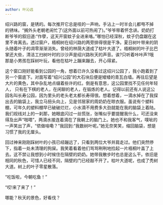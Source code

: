 ```yaml
---
author: 叶沁远
---
```

绍兴路的窗，是锈的。每次推开它总是吱的一声响，手沾上一时半会儿都甩不掉 的锈味。“搁外头老朝老闹忙了(这外面以前可热闹了)。”爷爷带着怀念讲。奶奶打断爷爷的叙旧道:“作孽，这天开窗蚊子全进来咯。”哪怕已经深秋，蚊子仍盘踞在这里不肯离去。透过窗户，梧桐树在绍兴路的两旁排得很是干净。夏日树叶带来的阴头随着叶子的凋零渐渐消失。曾经的林荫大道成了枯叶大道了。梧桐树的叶子比巴掌还大些，清洁工扫树叶时的沙沙声是绍兴路秋天的声音。诶?只听着咔咔声?哦那是小男孩在踩树叶玩，看他在枯叶上蹦来蹦去，开心得紧。

这个窗口刚好能看到公园的一角，想着已许久没看过这绍兴公园了，我小跑着到了另一个窗底下。对面写着“绍兴公园”的大石块后便是矮矮的青瓦白墙。再往后望是大片的黄色，其中杂乱地点缀着些许的红。倒是有意思，这公园里找不见任何年轻人， 只有在下棋的老人，在闲聊的老人，在锻炼的老人。记得以前还有人说这公园名叫长寿公园，因为里头的老头老太都长寿得很。想着想着，一滴水掉在了我探出去的脑袋上，我立马扭头向上，见是邻居家的周奶奶在晾衣服。虽说有个塑料棚，可年久的塑料棚早已破破烂烂，小水滴不用费多大劲就能在我的脑袋上着陆。我们视线对上的一刹那，她眼底闪过一丝慌张，张嘴似乎要提醒我什么，可还没来得及出声“啪嗒”，两滴水接连着滴在了我朝上的脑门上。她也不和我客气，噗呲的一声笑出了声，“侬做啥嘞？”我回到:“我数树叶呢。”她无奈笑笑，缩回脑袋，想是习惯了我的无厘头。

回过神来刚刚踩树叶的小孩已经蹦远了，只看到两位大爷并肩走过。他们突然停下，指着一处未清理的狗屎。我笑着看着他们骂骂咧咧地捡起一片梧桐叶盖了上去。这不禁让我想到小时候住在隔壁的奶奶。她带我散步时也总是这么干。依旧是相同的秋色，可惜人已经不同，隔壁的门已经敲不开了。枯叶大道呢，也成了秃树大道。树上的叶子零星散落。

“吃饭啦，今朝吃鱼！”

“哎!来了来了！”

哪能？秋天的景色，好看伐？
